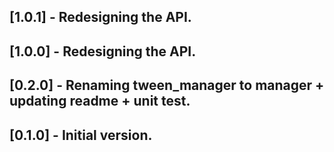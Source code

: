 ## [1.0.1] - Redesigning the API.

## [1.0.0] - Redesigning the API.

## [0.2.0] - Renaming tween_manager to manager + updating readme + unit test.

## [0.1.0] - Initial version.
